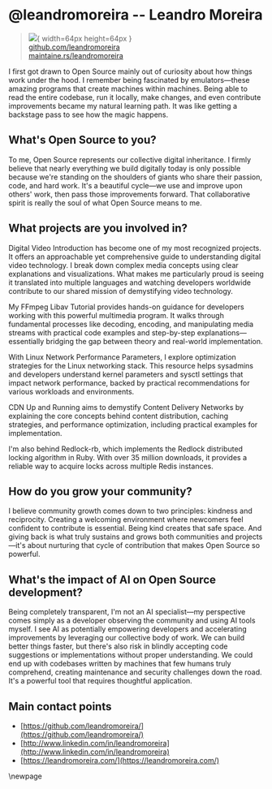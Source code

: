 # @leandromoreira -- Leandro Moreira

> ![](https://i0.wp.com/github.com/leandromoreira.png?resize=200%2C200&ssl=1){ width=64px height=64px }  
> [github.com/leandromoreira](https://github.com/leandromoreira)  
> [maintaine.rs/leandromoreira](https://maintaine.rs/leandromoreira)

I first got drawn to Open Source mainly out of curiosity about how things work under the hood. I remember being fascinated by emulators—these amazing programs that create machines within machines. Being able to read the entire codebase, run it locally, make changes, and even contribute improvements became my natural learning path. It was like getting a backstage pass to see how the magic happens.

## What's Open Source to you?

To me, Open Source represents our collective digital inheritance. I firmly believe that nearly everything we build digitally today is only possible because we're standing on the shoulders of giants who share their passion, code, and hard work. It's a beautiful cycle—we use and improve upon others' work, then pass those improvements forward. That collaborative spirit is really the soul of what Open Source means to me.

## What projects are you involved in?

Digital Video Introduction has become one of my most recognized projects. It offers an approachable yet comprehensive guide to understanding digital video technology. I break down complex media concepts using clear explanations and visualizations. What makes me particularly proud is seeing it translated into multiple languages and watching developers worldwide contribute to our shared mission of demystifying video technology.

My FFmpeg Libav Tutorial provides hands-on guidance for developers working with this powerful multimedia program. It walks through fundamental processes like decoding, encoding, and manipulating media streams with practical code examples and step-by-step explanations—essentially bridging the gap between theory and real-world implementation.

With Linux Network Performance Parameters, I explore optimization strategies for the Linux networking stack. This resource helps sysadmins and developers understand kernel parameters and sysctl settings that impact network performance, backed by practical recommendations for various workloads and environments.

CDN Up and Running aims to demystify Content Delivery Networks by explaining the core concepts behind content distribution, caching strategies, and performance optimization, including practical examples for implementation.

I'm also behind Redlock-rb, which implements the Redlock distributed locking algorithm in Ruby. With over 35 million downloads, it provides a reliable way to acquire locks across multiple Redis instances.

## How do you grow your community?

I believe community growth comes down to two principles: kindness and reciprocity. Creating a welcoming environment where newcomers feel confident to contribute is essential. Being kind creates that safe space. And giving back is what truly sustains and grows both communities and projects—it's about nurturing that cycle of contribution that makes Open Source so powerful.

## What's the impact of AI on Open Source development?

Being completely transparent, I'm not an AI specialist—my perspective comes simply as a developer observing the community and using AI tools myself. I see AI as potentially empowering developers and accelerating improvements by leveraging our collective body of work. We can build better things faster, but there's also risk in blindly accepting code suggestions or implementations without proper understanding. We could end up with codebases written by machines that few humans truly comprehend, creating maintenance and security challenges down the road. It's a powerful tool that requires thoughtful application.

## Main contact points

- [https://github.com/leandromoreira/](https://github.com/leandromoreira/)
- [http://www.linkedin.com/in/leandromoreira](http://www.linkedin.com/in/leandromoreira)
- [https://leandromoreira.com/](https://leandromoreira.com/)

\newpage
